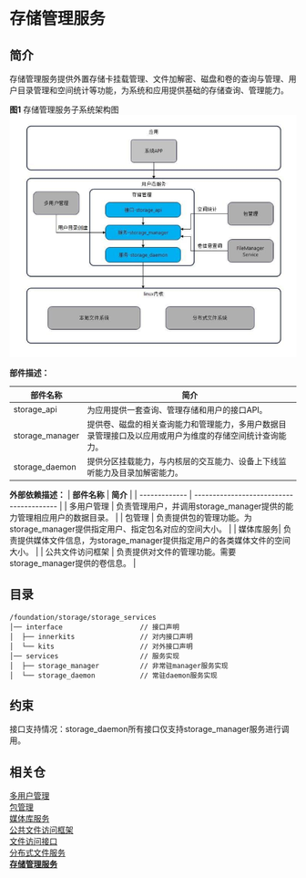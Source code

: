 # 存储管理服务

## 简介
存储管理服务提供外置存储卡挂载管理、文件加解密、磁盘和卷的查询与管理、用户目录管理和空间统计等功能，为系统和应用提供基础的存储查询、管理能力。

 **图1**  存储管理服务子系统架构图 
![部件上下文](figures/arch.jpg)  

 **部件描述：** 

|  **部件名称**   | **简介**                                 |
|  -------------  | ---------------------------------------- |
| storage_api      | 为应用提供一套查询、管理存储和用户的接口API。 |
| storage_manager  | 提供卷、磁盘的相关查询能力和管理能力，多用户数据目录管理接口及以应用或用户为维度的存储空间统计查询能力。 |
| storage_daemon   | 提供分区挂载能力，与内核层的交互能力、设备上下线监听能力及目录加解密能力。|

 **外部依赖描述：** 
|  **部件名称**   | **简介**                                 |
|  -------------  | ---------------------------------------- |
| 多用户管理      | 负责管理用户，并调用storage_manager提供的能力管理相应用户的数据目录。 |
| 包管理          | 负责提供包的管理功能。为storage_manager提供指定用户、指定包名对应的空间大小。 |
| 媒体库服务| 负责提供媒体文件信息，为storage_manager提供指定用户的各类媒体文件的空间大小。 |
| 公共文件访问框架            | 负责提供对文件的管理功能。需要storage_manager提供的卷信息。 |

## 目录
```
/foundation/storage/storage_services
│── interface                   // 接口声明
│  ├── innerkits                // 对内接口声明
│  └── kits                     // 对外接口声明
│── services                    // 服务实现
│  ├── storage_manager          // 非常驻manager服务实现
│  └── storage_daemon           // 常驻daemon服务实现
```

## 约束

接口支持情况：storage_daemon所有接口仅支持storage_manager服务进行调用。

## 相关仓
[多用户管理](http:////gitee.com/openharmony/account_os_account)  
[包管理](http://gitee.com/openharmony/appexecfwk_standard)  
[媒体库服务](https://gitee.com/openharmony/multimedia_medialibrary_standard)  
[公共文件访问框架](https://gitee.com/openharmony/filemanagement_user_file_service)  
[文件访问接口](https://gitee.com/openharmony/filemanagement_file_api)  
[分布式文件服务](https://gitee.com/openharmony/filemanagement_dfs_service)    
[**存储管理服务**](https://gitee.com/openharmony/filemanagement_storage_service)  